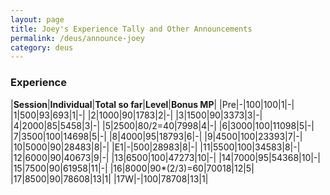 ```yaml
---
layout: page
title: Joey's Experience Tally and Other Announcements
permalink: /deus/announce-joey
category: deus
---
```

### Experience

|__Session__|__Individual__|__Total so far__|__Level__|__Bonus MP__|
|Pre|-|100|100|1|-|
|1|500|93|693|1|-|
|2|1000|90|1783|2|-|
|3|1500|90|3373|3|-|
|4|2000|85|5458|3|-|
|5|2500|80/2=40|7998|4|-|
|6|3000|100|11098|5|-|
|7|3500|100|14698|5|-|
|8|4000|95|18793|6|-|
|9|4500|100|23393|7|-|
|10|5000|90|28483|8|-|
|E1|-|500|28983|8|-|
|11|5500|100|34583|8|-|
|12|6000|90|40673|9|-|
|13|6500|100|47273|10|-|
|14|7000|95|54368|10|-|
|15|7500|90|61958|11|-|
|16|8000|90*(2/3)=60|70018|12|5|
|17|8500|90|78608|13|1|
|17W|-|100|78708|13|1|
